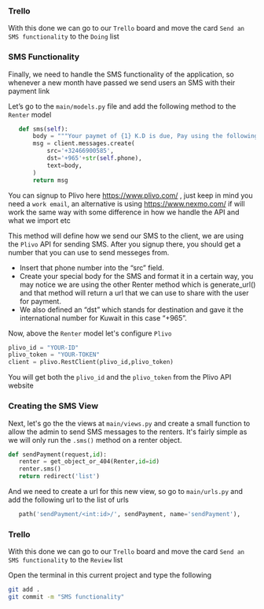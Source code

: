 ### Trello

With this done we can go to our `Trello` board and move the card `Send an SMS functionality` to the `Doing` list

### SMS Functionality

Finally, we need to handle the SMS functionality of the application, so whenever a new month have passed we send users an SMS with their payment link

Let’s go to the `main/models.py` file and add the following method to the `Renter` model

```python
   def sms(self):
       body = """Your paymet of {1} K.D is due, Pay using the following link {2}""".format(self.name, self.amount,self.generate_url())
       msg = client.messages.create(
           src='+32466900585',
           dst='+965'+str(self.phone),
           text=body,
       )
       return msg
```

You can signup to Plivo here https://www.plivo.com/ , just keep in mind you need a `work email`, an alternative is using https://www.nexmo.com/ if will work the same way with some difference in how we handle the API and what we import etc

This method will define how we send our SMS to the client, we are using the `Plivo` API for sending SMS. After you signup there, you should get a number that you can use to send messeges from. 
 * Insert that phone number into the “src” field.
 * Create your special body for the SMS and format it in a certain way, you may notice we are using the other Renter method which is generate_url() and that method will return a url that we can use to share with the user for payment. 
 * We also defined an “dst” which stands for destination and gave it the international number for Kuwait in this case “+965”.

Now, above the `Renter` model let's configure `Plivo`

```python
plivo_id = "YOUR-ID"
plivo_token = "YOUR-TOKEN"
client = plivo.RestClient(plivo_id,plivo_token)
```

You will get both the `plivo_id` and the `plivo_token` from the Plivo API website

### Creating the SMS View

Next, let's go the the views at `main/views.py` and create a small function to allow the admin to send SMS messages to the renters. It's fairly simple as we will only run the `.sms()` method on a renter object.

```python
def sendPayment(request,id):
   renter = get_object_or_404(Renter,id=id)
   renter.sms()
   return redirect('list')
```

And we need to create a url for this new view, so go to `main/urls.py` and add the following url to the list of urls

```python
   path('sendPayment/<int:id>/', sendPayment, name='sendPayment'),
```

### Trello

With this done we can go to our `Trello` board and move the card `Send an SMS functionality` to the `Review` list

Open the terminal in this current project and type the following

```bash
git add .
git commit -m "SMS functionality"
```
